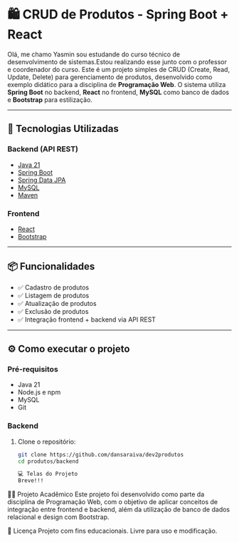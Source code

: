 # 🛍️ CRUD de Produtos - Spring Boot + React

  Olá, me chamo Yasmin sou estudande do curso técnico de desenvolvimento de sistemas.Estou realizando esse junto com o professor e coordenador do curso. Este é um projeto simples de CRUD (Create, Read, Update, Delete) para gerenciamento de produtos, desenvolvido como exemplo didático para a disciplina de **Programação Web**. O sistema utiliza **Spring Boot** no backend, **React** no frontend, **MySQL** como banco de dados e **Bootstrap** para estilização.

---

## 🚀 Tecnologias Utilizadas

### Backend (API REST)
- [Java 21](https://www.oracle.com/java/technologies/javase-downloads.html)
- [Spring Boot](https://spring.io/projects/spring-boot)
- [Spring Data JPA](https://spring.io/projects/spring-data-jpa)
- [MySQL](https://www.mysql.com/)
- [Maven](https://maven.apache.org/)

### Frontend
- [React](https://reactjs.org/)
- [Bootstrap](https://getbootstrap.com/)

---

## 📦 Funcionalidades

- ✅ Cadastro de produtos
- ✅ Listagem de produtos
- ✅ Atualização de produtos
- ✅ Exclusão de produtos
- ✅ Integração frontend + backend via API REST

---

## ⚙️ Como executar o projeto

### Pré-requisitos

- Java 21
- Node.js e npm
- MySQL
- Git

### Backend

1. Clone o repositório:
   ```bash
   git clone https://github.com/dansaraiva/dev2produtos
   cd produtos/backend

   💻 Telas do Projeto
   Breve!!!

   
👨‍🏫 Projeto Acadêmico
Este projeto foi desenvolvido como parte da disciplina de Programação Web, com o objetivo de aplicar conceitos de integração entre frontend e backend, além da utilização de banco de dados relacional e design com Bootstrap.

📄 Licença
Projeto com fins educacionais. Livre para uso e modificação.

